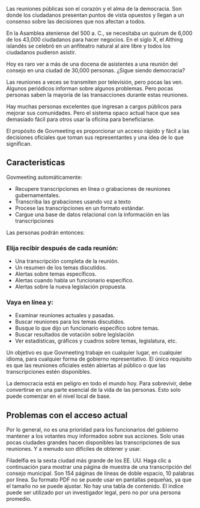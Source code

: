 <!-- START OF README SECTION --><!-- Note the controller for this page is app/about-project/overview/overview.ts -->
<p> Las reuniones públicas son el corazón y el alma de la democracia. Son donde los ciudadanos presentan puntos de vista opuestos y llegan a un consenso sobre las decisiones que nos afectan a todos. </p>

<p> En la Asamblea ateniense del 500 a. C., se necesitaba un quórum de 6,000 de los 43,000 ciudadanos para hacer negocios. En el siglo X, el Althing islandés se celebró en un anfiteatro natural al aire libre y todos los ciudadanos pudieron asistir. </p>

<p> Hoy es raro ver a más de una docena de asistentes a una reunión del consejo en una ciudad de 30,000 personas. ¿Sigue siendo democracia? </p>

<p> Las reuniones a veces se transmiten por televisión, pero pocas las ven. Algunos periódicos informan sobre algunos problemas. Pero pocas personas saben la mayoría de las transacciones durante estas reuniones. </p>

<p> Hay muchas personas excelentes que ingresan a cargos públicos para mejorar sus comunidades. Pero el sistema opaco actual hace que sea demasiado fácil para otros usar la oficina para beneficiarse. </p>

<p> El propósito de Govmeeting es proporcionar un acceso rápido y fácil a las decisiones oficiales que toman sus representantes y una idea de lo que significan. </p>
<h2> Caracteristicas </h2>
<p> Govmeeting automáticamente: </p>

<ul>
<li> Recupere transcripciones en línea o grabaciones de reuniones gubernamentales. </li>
<li> Transcriba las grabaciones usando voz a texto </li>
<li> Procese las transcripciones en un formato estándar. </li>
<li> Cargue una base de datos relacional con la información en las transcripciones </li>
</ul>
<p> Las personas podrán entonces: </p>
<h3> Elija recibir después de cada reunión: </h3>
<ul>
<li> Una transcripción completa de la reunión. </li>
<li> Un resumen de los temas discutidos. </li>
<li> Alertas sobre temas específicos. </li>
<li> Alertas cuando habla un funcionario específico. </li>
<li> Alertas sobre la nueva legislación propuesta. </li>
</ul><h3> Vaya en línea y: </h3>
<ul>
<li> Examinar reuniones actuales y pasadas. </li>
<li> Buscar reuniones para los temas discutidos. </li>
<li> Busque lo que dijo un funcionario específico sobre temas. </li>
<li> Buscar resultados de votación sobre legislación </li>
<li> Ver estadísticas, gráficos y cuadros sobre temas, legislatura, etc. </li>
</ul>
<p> Un objetivo es que Govmeeting trabaje en cualquier lugar, en cualquier idioma, para cualquier forma de gobierno representativo. El único requisito es que las reuniones oficiales estén abiertas al público o que las transcripciones estén disponibles. </p>

<p> La democracia está en peligro en todo el mundo hoy. Para sobrevivir, debe convertirse en una parte esencial de la vida de las personas. Esto solo puede comenzar en el nivel local de base. </p>
<!-- END OF README SECTION -->
<p><a name="continued"></a></p>
<h2> Problemas con el acceso actual </h2>
<p> Por lo general, no es una prioridad para los funcionarios del gobierno mantener a los votantes muy informados sobre sus acciones. Solo unas pocas ciudades grandes hacen disponibles las transcripciones de sus reuniones. Y a menudo son difíciles de obtener y usar. </p>

<p> Filadelfia es la sexta ciudad más grande de los EE. UU. Haga clic a continuación para mostrar una página de muestra de una transcripción del consejo municipal. Son 154 páginas de líneas de doble espacio, 10 palabras por línea. Su formato PDF no se puede usar en pantallas pequeñas, ya que el tamaño no se puede ajustar. No hay una tabla de contenido. El índice puede ser utilizado por un investigador legal, pero no por una persona promedio. </p>
